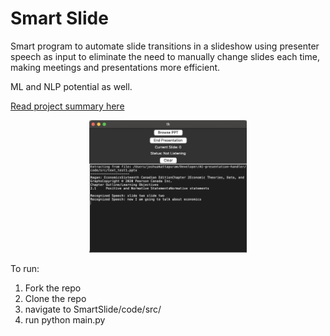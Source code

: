 # Smart Slide
Smart program to automate slide transitions in a slideshow using presenter speech as input to eliminate the need to manually change slides each time, making meetings and presentations more efficient.

ML and NLP potential as well.

[Read project summary here](https://docs.google.com/document/d/1dNYObyIvnDCIOuAc87xepQCzqanczHepbfcnmVm-NP8/edit?usp=sharing)

<p align="center">
  <img src="images/read_me_0.png" alt="Screenshot 2" width="50%" height="50%">
</p>

To run:

1) Fork the repo
2) Clone the repo
3) navigate to SmartSlide/code/src/
4) run python main.py
